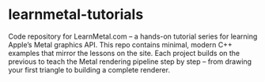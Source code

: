 # learnmetal-tutorials
Code repository for LearnMetal.com – a hands-on tutorial series for learning Apple’s Metal graphics API. This repo contains minimal, modern C++ examples that mirror the lessons on the site. Each project builds on the previous to teach the Metal rendering pipeline step by step – from drawing your first triangle to building a complete renderer.
